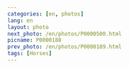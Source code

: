 ```yaml
---
categories: [en, photos]
lang: en
layout: photo
next_photo: /en/photos/P0000500.html
picname: P0000188
prev_photo: /en/photos/P0000189.html
tags: [Horses]
---
```

